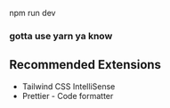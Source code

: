 npm run dev

### gotta use yarn ya know

## Recommended Extensions

- Tailwind CSS IntelliSense
- Prettier - Code formatter
